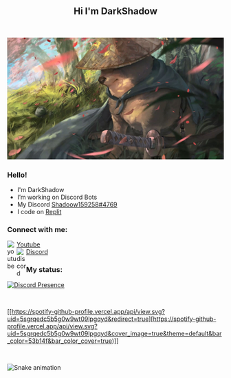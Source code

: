 <h2 align="center">Hi I'm DarkShadow</h2>

<p align="center">
    <img alt="" src=https://img.shields.io/github/stars/MrDarkShdoow?affiliations=OWNER%2CCOLLABORATOR />
    <img alt="" src=https://komarev.com/ghpvc/?username=MrDarkShadoow />
</p>

<img src="assets/walllpaper dogesamuraikawai.jpg" alt="Doge">

### Hello!

<ul>
  <li> I'm DarkShadow</li>
  <li> I’m working on Discord Bots</li>
  <li> My Discord <a href="https://www.discord.com/users/580821309420994590">Shadoow159258#4769</a></li>
  <li> I code on <a href="https://replit.com" target="_blank">Replit</a></li>
</ul>

### Connect with me:

<img align="left" alt="youtube" width="22px" src="https://cdn.jsdelivr.net/npm/simple-icons@v3/icons/youtube.svg" />[Youtube](https://www.youtube.com/channel/UC4zkPH1ticImcO4-fjM2pZA)
<br>
<img align="left" alt="discord" width="22px" src="https://cdn.jsdelivr.net/npm/simple-icons@v3/icons/discord.svg" />[Discord](https://www.discord.com/users/580821309420994590)

### My status:

[![Discord Presence](https://lanyard-profile-readme.vercel.app/api/580821309420994590
                            )](https://discord.com/users/580821309420994590)

<br>

[[https://spotify-github-profile.vercel.app/api/view.svg?uid=5sgrqedc5b5g0w9wt09lpgqyd&redirect=true][https://spotify-github-profile.vercel.app/api/view.svg?uid=5sgrqedc5b5g0w9wt09lpgqyd&cover_image=true&theme=default&bar_color=53b14f&bar_color_cover=true)]]

<br>

  ![Snake animation](https://github.com/MrDarkShadoow/MrDarkShadoow/blob/output/github-contribution-grid-snake.svg)
